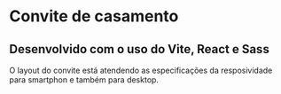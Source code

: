 # Convite de casamento

## Desenvolvido com o uso do Vite, React e Sass

O layout do convite está atendendo as especificações da resposividade para smartphon e também para desktop.



